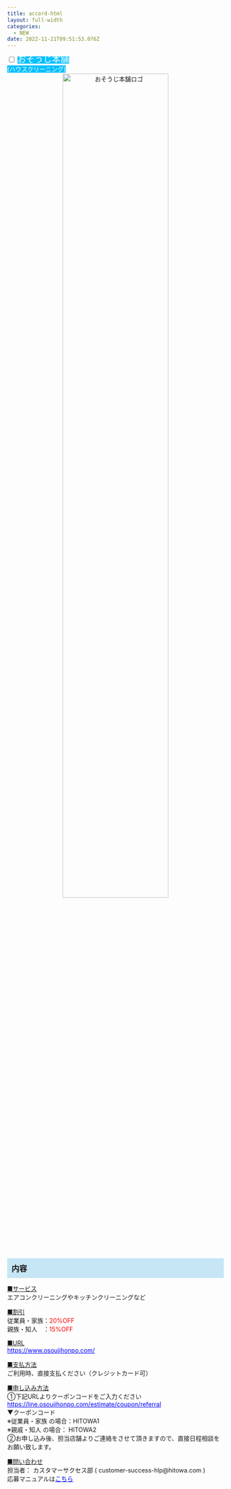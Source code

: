 ```yaml
---
title: accord-html
layout: full-width
categories:
  - NEW
date: 2022-11-21T09:51:53.076Z
---
```

<div class="cp_actab"><input id="tab-osouji" type="checkbox" name="tabs" /> <label for="tab-osouji" style="background: #00bfff !important; color: #ffffff !important; line-height: 1.5em!important;"><span style="font-size: 20px;"><a name="osoujihonpo" id="osoujihonpo"></a>おそうじ本舗</span><span style="font-size: 14px;"><br /> (ハウスクリーニング)</span></label>
<div class="cp_actab-content">
<div align="center"><img src="https://image.jimcdn.com/app/cms/image/transf/none/path/s96da70f606bae585/image/ibb31cf6490930163/version/1555913940/image.png" alt="おそうじ本舗ロゴ" width="70%" /></div>
<br />
<div style="background: #c6e6f5; padding: 10px;"><span style="font-size: 18px;"><strong>内容</strong></span></div>
<p style="text-align: left;"><span style="text-decoration: underline;">■サービス</span><br /> エアコンクリーニングやキッチンクリーニングなど</p>
<p><span style="text-decoration: underline;">■割引</span><br /> 従業員・家族：<span style="color: #ff0000;">20%OFF</span><br /> 親族・知人　：<span style="color: #ff0000;">15%OFF</span></p>
<p><span style="text-decoration: underline;">■URL</span><br /> <span style="color: #0000ff;"><a href="https://www.osoujihonpo.com/" target="_blank" title="https://www.osoujihonpo.com/" style="color: #0000ff;">https://www.osoujihonpo.com/</a></span></p>
<p><span style="text-decoration: underline;">■支払方法</span><br /> ご利用時、直接支払ください（クレジットカード可）</p>
<p><span style="text-decoration: underline;">■申し込み方法</span><br /> ①下記URLよりクーポンコードをご入力ください<br /> <span style="color: #0000ff;"><a href="https://line.osoujihonpo.com/estimate/coupon/referral" target="_blank" title="https://line.osoujihonpo.com/estimate/coupon/referral" style="color: #0000ff;">https://line.osoujihonpo.com/estimate/coupon/referral</a></span><br /> ▼クーポンコード<br /> ※従業員・家族 の場合：HITOWA1<br /> ※親戚・知人 の場合： HITOWA2&nbsp;<br /> ②お申し込み後、担当店舗よりご連絡をさせて頂きますので、直接日程相談をお願い致します。</p>
<p><span style="text-decoration: underline;">■問い合わせ</span><br /> 担当者：&nbsp;カスタマーサクセス部 ( customer-success-hlp@hitowa.com )&nbsp;<br /> 応募マニュアルは<a href="https://s3-ap-northeast-1.amazonaws.com/irs-arch/福利厚生/おそうじ本舗グループ従業員向け福利厚生割引サービス_ご案内_202204.pdf" target="_blank" title="https://s3-ap-northeast-1.amazonaws.com/irs-arch/福利厚生/おそうじ本舗グループ従業員向け福利厚生割引サービス_ご案内_202204.pdf"><span style="color: #0000ff;"><u>こちら</u></span></a></p>

</div>
</div>